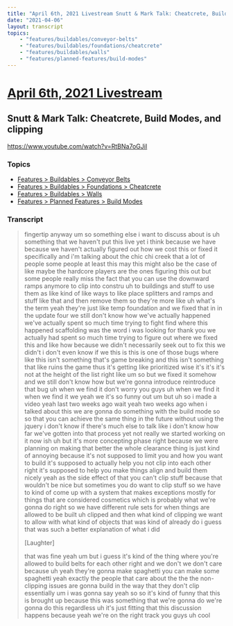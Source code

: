 ```yaml
---
title: "April 6th, 2021 Livestream Snutt & Mark Talk: Cheatcrete, Build Modes, and clipping"
date: "2021-04-06"
layout: transcript
topics:
    - "features/buildables/conveyor-belts"
    - "features/buildables/foundations/cheatcrete"
    - "features/buildables/walls"
    - "features/planned-features/build-modes"
---
```

# [April 6th, 2021 Livestream](../2021-04-06.md)
## Snutt & Mark Talk: Cheatcrete, Build Modes, and clipping
https://www.youtube.com/watch?v=RtBNa7oGJiI

### Topics
* [Features > Buildables > Conveyor Belts](../topics/features/buildables/conveyor-belts.md)
* [Features > Buildables > Foundations > Cheatcrete](../topics/features/buildables/foundations/cheatcrete.md)
* [Features > Buildables > Walls](../topics/features/buildables/walls.md)
* [Features > Planned Features > Build Modes](../topics/features/planned-features/build-modes.md)

### Transcript

> fingertip anyway um so something else i want to discuss about is uh something that we haven't put this live yet i think because we have because we haven't actually figured out how we cost this or fixed it specifically and i'm talking about the chic chi creek that a lot of people some people at least this may this might also be the case of like maybe the hardcore players are the ones figuring this out but some people really miss the fact that you can use the downward ramps anymore to clip into constru uh to buildings and stuff to use them as like kind of like ways to like place splitters and ramps and stuff like that and then remove them so they're more like uh what's the term yeah they're just like temp foundation and we fixed that in in the update four we still don't know how we've actually happened we've actually spent so much time trying to fight find where this happened scaffolding was the word i was looking for thank you we actually had spent so much time trying to figure out where we fixed this and like how because we didn't necessarily seek out to fix this we didn't i don't even know if we this is this is one of those bugs where like this isn't something that's game breaking and this isn't something that like ruins the game thus it's getting like prioritized wise it's it's it's not at the height of the list right like um so but we fixed it somehow and we still don't know how but we're gonna introduce reintroduce that bug uh when we find it don't worry you guys uh when we find it when we find it we yeah we it's so funny out um but uh so i made a video yeah last two weeks ago wait yeah two weeks ago when i talked about this we are gonna do something with the build mode so so that you can achieve the same thing in the future without using the jquery i don't know if there's much else to talk like i don't know how far we've gotten into that process yet not really we started working on it now ish uh but it's more concepting phase right because we were planning on making that better the whole clearance thing is just kind of annoying because it's not supposed to limit you and how you want to build it's supposed to actually help you not clip into each other right it's supposed to help you make things align and build them nicely yeah as the side effect of that you can't clip stuff because that wouldn't be nice but sometimes you do want to clip stuff so we have to kind of come up with a system that makes exceptions mostly for things that are considered cosmetics which is probably what we're gonna do right so we have different rule sets for when things are allowed to be built uh clipped and then what kind of clipping we want to allow with what kind of objects that was kind of already do i guess that was such a better explanation of what i did
>
> [Laughter]
>
> that was fine yeah um but i guess it's kind of the thing where you're allowed to build belts for each other right and we don't we don't care because uh yeah they're gonna make spaghetti you can make some spaghetti yeah exactly the people that care about the the the non-clipping issues are gonna build in the way that they don't clip essentially um i was gonna say yeah so so it's kind of funny that this is brought up because this was something that we're gonna do we're gonna do this regardless uh it's just fitting that this discussion happens because yeah we're on the right track you guys uh cool
